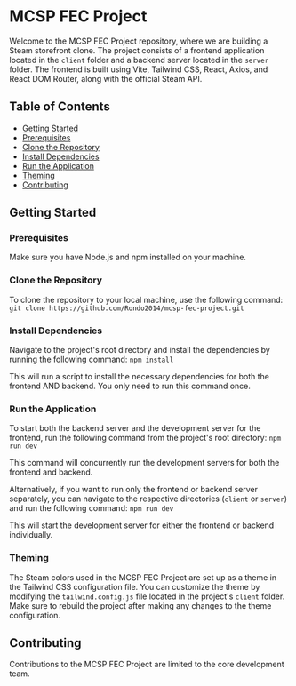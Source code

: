 # MCSP FEC Project

Welcome to the MCSP FEC Project repository, where we are building a Steam storefront clone. The project consists of a frontend application located in the `client` folder and a backend server located in the `server` folder. The frontend is built using Vite, Tailwind CSS, React, Axios, and React DOM Router, along with the official Steam API.

## Table of Contents

- [Getting Started](#getting-started)
- [Prerequisites](#prerequisites)
- [Clone the Repository](#clone-the-repository)
- [Install Dependencies](#install-dependencies)
- [Run the Application](#run-the-application)
- [Theming](#theming)
- [Contributing](#contributing)

## Getting Started

### Prerequisites

Make sure you have Node.js and npm installed on your machine.

### Clone the Repository

To clone the repository to your local machine, use the following command: ```git clone https://github.com/Rondo2014/mcsp-fec-project.git```


### Install Dependencies

Navigate to the project's root directory and install the dependencies by running the following command: ```npm install```

This will run a script to install the necessary dependencies for both the frontend AND backend. You only need to run this command once.

### Run the Application

To start both the backend server and the development server for the frontend, run the following command from the project's root directory: ```npm run dev```


This command will concurrently run the development servers for both the frontend and backend.

Alternatively, if you want to run only the frontend or backend server separately, you can navigate to the respective directories (`client` or `server`) and run the following command: ```npm run dev```


This will start the development server for either the frontend or backend individually.

### Theming

The Steam colors used in the MCSP FEC Project are set up as a theme in the Tailwind CSS configuration file. You can customize the theme by modifying the `tailwind.config.js` file located in the project's `client` folder. Make sure to rebuild the project after making any changes to the theme configuration.

## Contributing

Contributions to the MCSP FEC Project are limited to the core development team.


